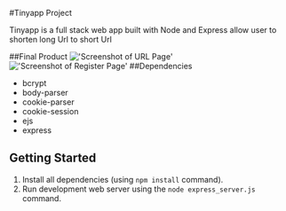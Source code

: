 #Tinyapp Project

Tinyapp is a full stack web app built with Node and Express
allow user to shorten long Url to short Url

##Final Product
!['Screenshot of URL Page'](https://github.com/thomas543/tinyapp/blob/master/Screen%20Shot%202018-02-23%20at%2011.43.29%20AM.png)
!['Screenshot of Register Page']()
##Dependencies

- bcrypt
- body-parser
- cookie-parser
- cookie-session
- ejs
- express

## Getting Started
1. Install all dependencies (using `npm install` command).
2. Run development web server using the `node express_server.js` command.
